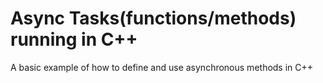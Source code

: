 Async Tasks(functions/methods) running in C++
===
A basic example of how to define and use asynchronous methods in C++
